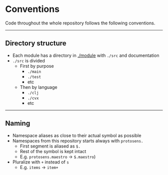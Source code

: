 # Conventions

Code throughout the whole repository follows the following conventions.


---


## Directory structure

- Each module has a directory in [./module](../module) with `./src` and documentation
- `./src` is divided
    - First by purpose
        - `./main`
        - `./test`
        - etc
    - Then by language
        - `./clj`
        - `./cvx`
        - etc


---


## Naming

- Namespace aliases as close to their actual symbol as possible
- Namespaces from this repository starts always with `protosens.`
    - First segment is aliased as `$.`
    - Rest of the symbol is kept intact
    - E.g. `protosens.maestro` -> `$.maestro`)
- Pluralize with `+` instead of `s`
    - E.g. `items` -> `item+`
